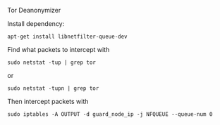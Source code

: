 Tor Deanonymizer

Install dependency:

    apt-get install libnetfilter-queue-dev

Find what packets to intercept with

    sudo netstat -tup | grep tor

or

    sudo netstat -tupn | grep tor

Then intercept packets with

    sudo iptables -A OUTPUT -d guard_node_ip -j NFQUEUE --queue-num 0

